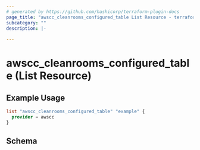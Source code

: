 ```yaml
---
# generated by https://github.com/hashicorp/terraform-plugin-docs
page_title: "awscc_cleanrooms_configured_table List Resource - terraform-provider-awscc"
subcategory: ""
description: |-
  
---
```


# awscc_cleanrooms_configured_table (List Resource)



## Example Usage

```terraform
list "awscc_cleanrooms_configured_table" "example" {
  provider = awscc
}
```

<!-- schema generated by tfplugindocs -->
## Schema
